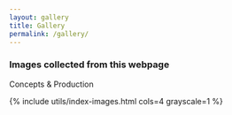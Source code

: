 ```yaml
---
layout: gallery
title: Gallery
permalink: /gallery/
---
```


### Images collected from this webpage

Concepts & Production

{% include utils/index-images.html cols=4 grayscale=1 %}
